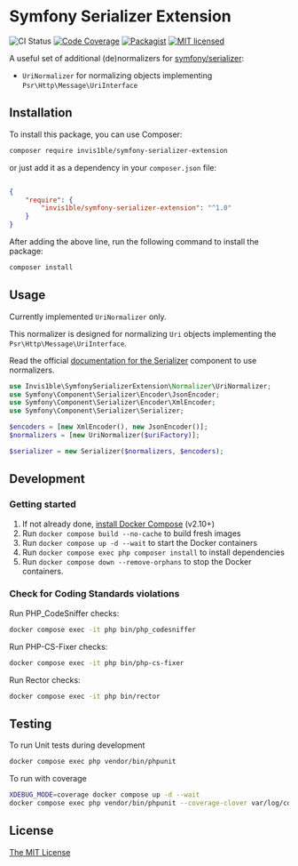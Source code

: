 Symfony Serializer Extension
============================

![CI Status](https://github.com/Invis1ble/symfony-serializer-extension/actions/workflows/ci.yml/badge.svg?event=push)
[![Code Coverage](https://codecov.io/gh/Invis1ble/symfony-serializer-extension/graph/badge.svg?token=6UQDPQ9ZO7)](https://codecov.io/gh/Invis1ble/symfony-serializer-extension)
[![Packagist](https://img.shields.io/packagist/v/Invis1ble/symfony-serializer-extension.svg)](https://packagist.org/packages/Invis1ble/symfony-serializer-extension)
[![MIT licensed](https://img.shields.io/badge/license-MIT-blue.svg)](./LICENSE)

A useful set of additional (de)normalizers for [symfony/serializer](https://github.com/symfony/serializer):

- `UriNormalizer` for normalizing objects implementing `Psr\Http\Message\UriInterface`

Installation
------------

To install this package, you can use Composer:

```sh
composer require invis1ble/symfony-serializer-extension
```

or just add it as a dependency in your `composer.json` file:

```json

{
    "require": {
        "invis1ble/symfony-serializer-extension": "^1.0"
    }
}
```

After adding the above line, run the following command to install the package:

```sh
composer install
```


Usage
-----------

Currently implemented `UriNormalizer` only.

This normalizer is designed for normalizing `Uri` objects implementing the `Psr\Http\Message\UriInterface`.

Read the official [documentation for the Serializer](https://symfony.com/doc/current/components/serializer.html#usage) component to use normalizers.

```php
use Invis1ble\SymfonySerializerExtension\Normalizer\UriNormalizer;
use Symfony\Component\Serializer\Encoder\JsonEncoder;
use Symfony\Component\Serializer\Encoder\XmlEncoder;
use Symfony\Component\Serializer\Serializer;

$encoders = [new XmlEncoder(), new JsonEncoder()];
$normalizers = [new UriNormalizer($uriFactory)];

$serializer = new Serializer($normalizers, $encoders);
```


Development
-----------

### Getting started

1. If not already done, [install Docker Compose](https://docs.docker.com/compose/install/) (v2.10+)
2. Run `docker compose build --no-cache` to build fresh images
3. Run `docker compose up -d --wait` to start the Docker containers
4. Run `docker compose exec php composer install` to install dependencies
5. Run `docker compose down --remove-orphans` to stop the Docker containers.

### Check for Coding Standards violations

Run PHP_CodeSniffer checks:

```sh
docker compose exec -it php bin/php_codesniffer
```

Run PHP-CS-Fixer checks:

```sh
docker compose exec -it php bin/php-cs-fixer
```

Run Rector checks:

```sh
docker compose exec -it php bin/rector
```


Testing
-------

To run Unit tests during development

```sh
docker compose exec php vendor/bin/phpunit
```

To run with coverage

```sh
XDEBUG_MODE=coverage docker compose up -d --wait
docker compose exec php vendor/bin/phpunit --coverage-clover var/log/coverage-clover.xml
```


License
-------

[The MIT License](./LICENSE)
